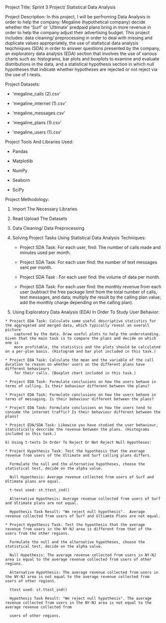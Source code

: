 Project Title: Sprint 3 Project/ Statistical Data Analysis 

Project Description: In this project, I will be perfroming Data Analysis in order to help the company: Megaline (hypothetical company)
decide whether the 'Surf' or 'Ultimate' predpaid plans bring in more revenue in order to help the company adjust their advertising budget.
This project includes: data cleaning/ preprocessing in order to deal with missing and duplicate values appropriately, the use of statistical
data analysis teqchniques (SDA) in order to answer questions presented by the company, an exploratory data analysis (EDA) section that
involves the use of various charts such as: histograms, bar plots and boxplots to examine and evaluate distributions in the data, and a statistical
hypothesis section in which null hypotheses that indicate whether hypotheses are rejected or not reject via the use of t-tests. 

Project Datasets:

* 'megaline_calls (2).csv'
  
* 'megaline_internet (1).csv'

* 'megaline_messages.csv'

* 'megaline_plans (1).csv'

* 'megaline_users (1).csv'

Project Tools And Libraries Used:

* Pandas

* Matplotlib

* NumPy

* Seaborn
  
* SciPy

Project Methodology: 
1) Import The Necessary Libraries

2) Read Upload The Datasets

3) Data Cleaning/ Data Preprocessing

4) Solving Project Tasks Using Statistical Data Analysis Techniques:
   
   * Project SDA Task: For each user, find: The number of calls made and minutes used per month.
     
   * Project SDA Task: For each user find: the number of text messages sent per month.
  
   * Project SDA Task : For each user find: the volume of data per month.
     
   * Project SDA Task: For each user find: the monthly revenue from each user (subtract the free package limit from the total number of calls,
     text messages, and data; multiply the result by the calling plan value; add the monthly charge depending on the calling plan).

  5) Using Exploratory Data Analysis (EDA) In Order To Study User Behavior:
      
    * Project EDA Task: Calculate some useful descriptive statistics for the aggregated and merged data, which typically reveal an overall picture
        captured by the data. Draw useful plots to help the understanding. Given that the main task is to compare the plans and decide on which one is
        more profitable, the statistics and the plots should be calculated on a per-plan basis. (Histogram and bar plot included in this task.)

    * Project EDA Task: Calculate the mean and the variable of the call duration to reason on whether users on the different plans have different behaviours
        for their calls. (Boxplot chart included in this task.)

    * Project EDA Task: Formulate conclusions on how the users behave in terms of calling. Is their behaviour different between the plans?

    * Project EDA Task: Formulate conclusions on how the users behave in terms of messaging. Is their behaviour different between the plans? 

    * Project EDA Task: Formulate conclusions on how the users tend to consume the internet traffic? Is their behaviour different between the plans? 

    * Project EDA/SDA Task: Likewise you have studied the user behaviour, statistically describe the revenue between the plans. (Histograms included in this task.) 

    6) Using t-tests In Order To Reject Or Not Reject Null Hypotheses: 

    * Project Hypothesis Task: Test the hypothesis that the average revenue from users of the Ultimate and Surf calling plans differs.
    
      Formulate the null and the alternative hypotheses, choose the statistical test, decide on the alpha value.
      
      Null Hypothesis: Average revenue collected from users of Surf and Ultimate plans are equal.

      t-test used: st.ttest_ind()
      
      Alternative Hypothesis: Average revenue collected from users of Surf and Ultimate plans are not equal.

      Hypothesis Task Result: "We reject null hypothesis".  Average revenue collected from users of Surf and Ultiamte Plans are not equal. 

    * Project Hypothesis Task: Test the hypothesis that the average revenue from users in the NY-NJ area is different from that of the users from the other regions.

      Formulate the null and the alternative hypotheses, choose the statistical test, decide on the alpha value.

      Null Hypothesis: The average revenue collected from users in NY-NJ area is equal to the average revenue collected from users of other regions.

      Alternative Hypothesis: The average revenue collected from users in the NY-NJ area is not equal to the average revenue collected from users of other regions.

      ttest used: st.ttest_ind() 

      Hypothesis Task Result: "We reject null hypothesis". The average revenue collected from users in the NY-NJ area is not equal to the average revenue collected from 
      
      users of other regions.
